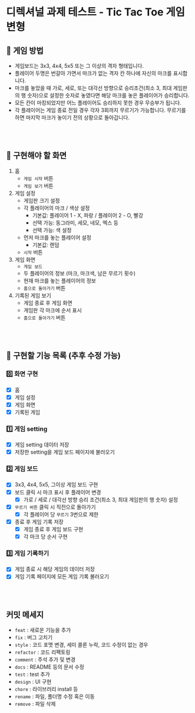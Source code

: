 # 디렉셔널 과제 테스트 - Tic Tac Toe 게임 변형

## 🎯 게임 방법

- 게임보드는 3x3, 4x4, 5x5 또는 그 이상의 격자 형태입니다.
- 플레이어 두명은 번갈아 가면서 마크가 없는 격자 칸 하나에 자신의 마크를 표시합니다.
- 마크를 놓았을 때 가로, 세로, 또는 대각선 방향으로 승리조건(최소 3, 최대 게임판의 행 숫자)으로 설정한 숫자로 놓였다면 해당 마크를 놓은 플레이어가 승리합니다.
- 모든 칸이 마킹되었지만 어느 플레이어도 승리하지 못한 경우 무승부가 됩니다.
- 각 플레이어는 게임 종료 전일 경우 각자 3회까지 무르기가 가능합니다. 무르기를 하면 마지막 마크가 놓이기 전의 상황으로 돌아갑니다.

<br/>
<br/>

## 🚀 구현해야 할 화면

1. 홈
   - `게임 시작` 버튼
   - `게임 보기` 버튼
2. 게임 설정
   - 게임판 크기 설정
   - 각 플레이어의 마크 / 색상 설정
     - 기본값: 플레이어 1 - X, 파랑 / 플레이어 2 - O, 빨강
     - 선택 가능: 동그라미, 세모, 네모, 엑스 등
     - 선택 가능: 색 설정
   - 먼저 마크를 놓는 플레이어 설정
     - 기본값: 랜덤
   - `시작` 버튼
3. 게임 화면
   - `게임 보드`
   - 두 플레이어의 정보 (마크, 마크색, 남은 무르기 횟수)
   - 현재 마크를 놓는 플레이어의 정보
   - `홈으로 돌아가기` 버튼
4. 기록된 게임 보기
   - 게임 종료 후 게임 화면
   - 게임판 각 마크에 순서 표시
   - `홈으로 돌아가기` 버튼

<br/>
<br/>

## 📃 구현할 기능 목록 (추후 수정 가능)

### 0️⃣ 화면 구현

- [x] 홈
- [x] 게임 설정
- [x] 게임 화면
- [x] 기록된 게임

### 1️⃣ 게임 setting

- [x] 게임 setting 데이터 저장
- [x] 저장한 setting을 게임 보드 페이지에 불러오기

### 2️⃣ 게임 보드

- [x] 3x3, 4x4, 5x5, 그이상 게임 보드 구현
- [x] 보드 클릭 시 마크 표시 후 플레이어 변경
  - [x] 가로 / 세로 / 대각선 방향 승리 조건(최소 3, 최대 게임판의 행 숫자) 설정
- [x] `무르기 버튼` 클릭 시 직전으로 돌아가기
  - [x] 각 플레이어 당 `무르기` 3번으로 제한
- [x] 종료 후 게임 기록 저장
  - [x] 게임 종료 후 게임 보드 구현
  - [x] 각 마크 당 순서 구현

### 3️⃣ 게임 기록하기

- [x] 게임 종료 시 해당 게임의 데이터 저장
- [x] 게임 기록 페이지에 모든 게임 기록 불러오기

<br/>
<br/>

## 커밋 메세지

- `feat` : 새로운 기능을 추가
- `fix` : 버그 고치기
- `style` : 코드 포맷 변경, 세미 콜론 누락, 코드 수정이 없는 경우
- `refactor` : 코드 리팩토링
- `comment` : 주석 추가 및 변경
- `docs` : README 등의 문서 수정
- `test` : test 추가
- `design` : UI 구현
- `chore` : 라이브러리 install 등
- `rename` : 파일, 폴더명 수정 혹은 이동
- `remove` : 파일 삭제
